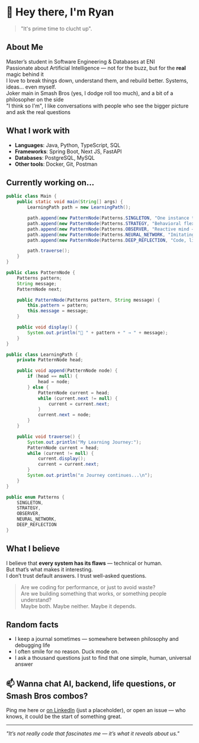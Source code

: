 # 👋 Hey there, I'm Ryan

> "It's prime time to clucht up".

## About Me

Master’s student in Software Engineering & Databases at ENI  
Passionate about Artificial Intelligence — not for the buzz, but for the **real** magic behind it  
I love to break things down, understand them, and rebuild better. Systems, ideas… even myself.  
Joker main in Smash Bros (yes, I dodge roll too much), and a bit of a philosopher on the side  
"I think so I'm", I like conversations with people who see the bigger picture and ask the real questions

## What I work with

- **Languages**: Java, Python, TypeScript, SQL  
- **Frameworks**: Spring Boot, Next JS, FastAPI  
- **Databases**: PostgreSQL, MySQL  
- **Other tools**: Docker, Git, Postman

## Currently working on...

```java
public class Main {
    public static void main(String[] args) {
        LearningPath path = new LearningPath();

        path.append(new PatternNode(Patterns.SINGLETON, "One instance to rule them all."));
        path.append(new PatternNode(Patterns.STRATEGY, "Behavioral flexibility, I choose my weapon."));
        path.append(new PatternNode(Patterns.OBSERVER, "Reactive mind — I see, therefore I respond."));
        path.append(new PatternNode(Patterns.NEURAL_NETWORK, "Imitating the brain. Learning from data."));
        path.append(new PatternNode(Patterns.DEEP_REFLECTION, "Code, like thought, is about structure."));

        path.traverse();
    }
}
```
```java
public class PatternNode {
    Patterns pattern;
    String message;
    PatternNode next;

    public PatternNode(Patterns pattern, String message) {
        this.pattern = pattern;
        this.message = message;
    }

    public void display() {
        System.out.println("🔹 " + pattern + " → " + message);
    }
}
```
```java
public class LearningPath {
    private PatternNode head;

    public void append(PatternNode node) {
        if (head == null) {
            head = node;
        } else {
            PatternNode current = head;
            while (current.next != null) {
                current = current.next;
            }
            current.next = node;
        }
    }

    public void traverse() {
        System.out.println("My Learning Journey:");
        PatternNode current = head;
        while (current != null) {
            current.display();
            current = current.next;
        }
        System.out.println("🔚 Journey continues...\n");
    }
}
```
```java
public enum Patterns {
    SINGLETON,
    STRATEGY,
    OBSERVER,
    NEURAL_NETWORK,
    DEEP_REFLECTION
}
```

## What I believe

I believe that **every system has its flaws** — technical or human.  
But that’s what makes it interesting.  
I don’t trust default answers. I trust well-asked questions.  
> Are we coding for performance, or just to avoid waste?  
> Are we building something that works, or something people understand?  
Maybe both. Maybe neither. Maybe it depends.

## Random facts

- I keep a journal sometimes — somewhere between philosophy and debugging life  
- I often smile for no reason. Duck mode on.
- I ask a thousand questions just to find that one simple, human, universal answer

## 📫 Wanna chat AI, backend, life questions, or Smash Bros combos?

Ping me here or [on LinkedIn](https://www.linkedin.com/in/ryan-ashny-rasoarimanana-lai-4406b4310/) (just a placeholder), or open an issue — who knows, it could be the start of something great.

---

_"It’s not really code that fascinates me — it’s what it reveals about us."_
